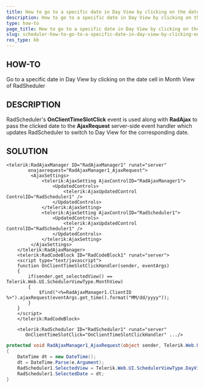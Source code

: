 ```yaml
---
title: How to go to a specific date in Day View by clicking on the date cell in Month View
description: How to go to a specific date in Day View by clicking on the date cell in Month View of RadSheduler. Check it now!
type: how-to
page_title: How to go to a specific date in Day View by clicking on the date cell in Month View
slug: scheduler-how-to-go-to-a-specific-date-in-day-view-by-clicking-on-the-date-cell-in-month-view.md
res_type: kb
---
```


## HOW-TO  
   
 Go to a specific date in Day View by clicking on the date cell in Month View of RadSheduler
   
## DESCRIPTION 
   
 RadScheduler's **OnClientTimeSlotClick** event is used along with **RadAjax** to pass the clicked date to the **AjaxRequest** server-side event handler which updates RadScheduler to switch to Day View for the corresponding date.   
   
## SOLUTION
   
````ASP.NET
<telerik:RadAjaxManager ID="RadAjaxManager1" runat="server"      
        onajaxrequest="RadAjaxManager1_AjaxRequest">     
         <AjaxSettings>    
             <telerik:AjaxSetting AjaxControlID="RadAjaxManager1">     
                 <UpdatedControls>    
                     <telerik:AjaxUpdatedControl ControlID="RadScheduler1" />    
                 </UpdatedControls>    
             </telerik:AjaxSetting>    
             <telerik:AjaxSetting AjaxControlID="RadScheduler1">     
                 <UpdatedControls>    
                     <telerik:AjaxUpdatedControl ControlID="RadScheduler1" />    
                 </UpdatedControls>    
             </telerik:AjaxSetting>    
         </AjaxSettings>    
    </telerik:RadAjaxManager>    
    <telerik:RadCodeBlock ID="RadCodeBlock1" runat="server">     
    <script type="text/javascript">     
    function OnClientTimeSlotClickHandler(sender, eventArgs)     
    {           
        if(sender.get_selectedView() == Telerik.Web.UI.SchedulerViewType.MonthView)     
        {                
            $find("<%=RadAjaxManager1.ClientID %>").ajaxRequest(eventArgs.get_time().format("MM/dd/yyyy"));     
        }     
    }         
    </script>    
    </telerik:RadCodeBlock>    
 
    <telerik:RadScheduler ID="RadScheduler1" runat="server" 
       OnClientTimeSlotClick="OnClientTimeSlotClickHandler" .../> 
````

````C#
protected void RadAjaxManager1_AjaxRequest(object sender, Telerik.Web.UI.AjaxRequestEventArgs e)  
{  
    DateTime dt = new DateTime();  
    dt = DateTime.Parse(e.Argument);  
    RadScheduler1.SelectedView = Telerik.Web.UI.SchedulerViewType.DayView;  
    RadScheduler1.SelectedDate = dt;  
}   
````
 
   